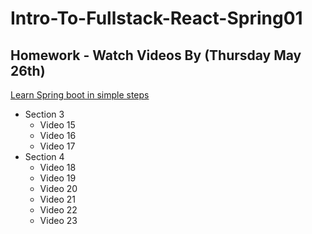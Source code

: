 # Intro-To-Fullstack-React-Spring01

## Homework - Watch Videos By (Thursday May 26th)

[Learn Spring boot in simple steps](https://codedifferently.udemy.com/course/springbootfundamentals/learn/lecture/12561930#overview)

* Section 3
    * Video 15
    * Video 16
    * Video 17
* Section 4
    * Video 18
    * Video 19
    * Video 20
    * Video 21
    * Video 22
    * Video 23
